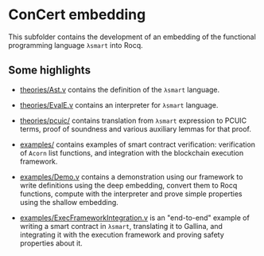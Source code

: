 # ConCert embedding
This subfolder contains the development of an embedding of the functional
programming language ``λsmart`` into Rocq.

## Some highlights
* [theories/Ast.v](theories/Ast.v) contains the definition of the ``λsmart``
language.

* [theories/EvalE.v](theories/EvalE.v) contains an interpreter for ``λsmart``
language.

* [theories/pcuic/](theories/pcuic/) contains translation from ``λsmart``
expression to PCUIC terms, proof of soundness and various auxiliary lemmas for
that proof.
* [examples/](examples/) contains examples of smart contract
verification: verification of ``Acorn`` list
functions, and integration with the blockchain execution framework.

* [examples/Demo.v](examples/Demo.v) contains a demonstration
using our framework to write definitions using the deep embedding, convert them
to Rocq functions, compute with the interpreter and prove simple properties using
the shallow embedding.

* [examples/ExecFrameworkIntegration.v](../examples/crowdfunding/ExecFrameworkIntegration.v)
is an "end-to-end" example of writing a smart contract in ``λsmart``, translating it
to Gallina, and integrating it with the execution framework and proving safety
properties about it.
